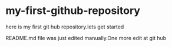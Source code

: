 # my-first-github-repository
here is my first git hub repository.lets get started

README.md file was just edited manually.One more edit at git hub
